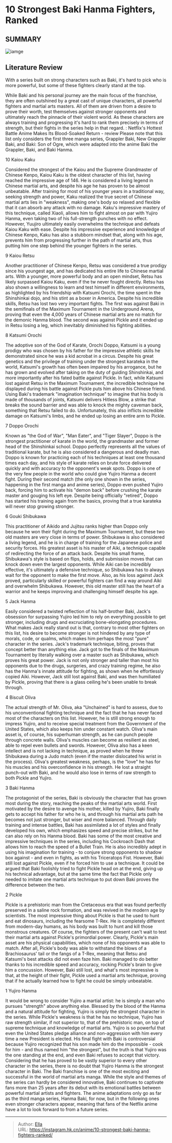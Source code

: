 # 10 Strongest Baki Hanma Fighters, Ranked


## SUMMARY 

![iamge](https://static1.srcdn.com/wordpress/wp-content/uploads/2023/09/baki-strongest-characters.jpg)

## Literature Review

With a series built on strong characters such as Baki, it&#39;s hard to pick who is more powerful, but some of these fighters clearly stand at the top.





While Baki and his personal journey are the main focus of the franchise, they are often outshined by a great cast of unique characters, all powerful fighters and martial arts masters. All of them are driven from a desire to prove their worth, test themselves against stronger opponents and ultimately reach the pinnacle of their violent world. As these characters are always training and progressing it&#39;s hard to rank them precisely in terms of strength, but their fights in the series help in that regard.
 : Netflix&#39;s Hottest Battle Anime Makes Its Blood-Soaked Return - review
Please note that this list only considers the first three manga series, Grappler Baki, New Grappler Baki, and Baki: Son of Ogre, which were adapted into the anime Baki the Grappler, Baki, and Baki Hanma.









 








 10  Kaiou Kaku 
        

Considered the strongest of the Kaiou and the Supreme Grandmaster of Chinese Kenpo, Kaiou Kaku is the oldest character of this list, having reached the impressive age of 146. He is considered a living legend in Chinese martial arts, and despite his age he has proven to be almost unbeatable. After training for most of his younger years in a traditional way, seeking strength and power, Kaku realized the true secret of Chinese martial arts lies in &#34;weakness&#34;, making one&#39;s body so relaxed and flexible that it can absorb any attack with no damage.
Kaku&#39;s impressive mastery of this technique, called Xiaoli, allows him to fight almost on par with Yujiro Hanma, even taking two of his full-strength punches with no effect. However, Yuujiro ultimately easily overwhelms the technique and defeats Kaiou Kaku with ease. Despite his impressive experience and knowledge of Chinese Kenpo, Kaku has also a stubborn mindset that, along with his age, prevents him from progressing further in the path of martial arts, thus putting him one step behind the younger fighters in the series.





 9  Kaiou Retsu 
        

Another practitioner of Chinese Kenpo, Retsu was considered a true prodigy since his youngest age, and has dedicated his entire life to Chinese martial arts. With a younger, more powerful body and an open mindset, Retsu has likely surpassed Kaiou Kaku, even if the tw never fought directly. Retsu has also shown a willingness to learn and test himself in different environments, as highlighted by his friendship with Katsumi Orochi, the time spent in the Shinshinkai dojo, and his stint as a boxer in America.
Despite his incredible skills, Retsu has lost two very important fights. The first was against Baki in the semifinals of the Maximum Tournament in the Underground Arena, proving that even the 4,000 years of Chinese martial arts are no match for the demonic Hanma blood. The second was against Pickle and it ended up in Retsu losing a leg, which inevitably diminished his fighting abilities.





 8  Katsumi Orochi 
        

The adoptive son of the God of Karate, Orochi Doppo, Katsumi is a young prodigy who was chosen by his father for the impressive athletic skills he demonstrated since he was a kid acrobat in a circus. Despite his great genetics and the privilege of training under the strongest karateka in the world, Katsumi&#39;s growth has often been impaired by his arrogance, but he has grown and evolved after taking on the duty of guiding Shinshinkai, and more importantly after his fated battle against Pickle.
In fact, while Katsumi lost against Retsu in the Maximum Tournament, the incredible technique he displayed during his battle against Pickle puts him above his Chinese friend. Using Baki&#39;s trademark &#34;imagination technique&#34; to imagine that his body is made of thousands of joints, Katsumi delivers Hitless Blow, a strike that breaks the sound barrier and was able to knock the mighty caveman back, something that Retsu failed to do. Unfortunately, this also inflicts incredible damage on Katsumi&#39;s limbs, and he ended up losing an entire arm to Pickle.





 7  Doppo Orochi 
        

Known as &#34;the God of War&#34;, &#34;Man Eater&#34;, and &#34;Tiger Slayer&#34;, Doppo is the strongest practitioner of karate in the world, the grandmaster and former head of the Shinshinkai school. Doppo perfectly represents all the values of traditional karate, but he is also considered a dangerous and deadly man. Doppo is known for practicing each of his techniques at least one thousand times each day, and his style of karate relies on brute force delivered quickly and with accuracy to the opponent&#39;s weak spots.
Doppo is one of the very few people in the world who could give Yujiro Hanma a decent fight. During their second match (the only one shown in the series, happening in the first manga and anime series), Doppo even pushed Yujiro back, forcing him to activate his &#34;demon back&#34; before crushing the karate master and gouging his left eye. Despite being officially &#34;retired&#34;, Doppo has started his training again from the basics, proving that a true karateka will never stop growing stronger.





 6  Gouki Shibukawa 
        

This practitioner of Aikido and Jujitsu ranks higher than Doppo only because he won their fight during the Maximum Tournament, but these two old masters are very close in terms of power. Shibukawa is also considered a living legend, and he is in charge of training for the Japanese police and security forces. His greatest asset is his master of Aiki, a technique capable of redirecting the force of an attack back. Despite his small frame, Shibukawa&#39;s style is based on flips, holds, and submission moves that can knock down even the largest opponents.
While Aiki can be incredibly effective, it&#39;s ultimately a defensive technique, so Shibukawa has to always wait for the opponent to make the first move. Also, as his loss against Jack proved, particularly skilled or powerful fighters can find a way around Aiki and overwhelm Shibukawa. However, this old master still has the heart of a warrior and he keeps improving and challenging himself despite his age.





 5  Jack Hanma 
        

Easily considered a twisted reflection of his half-brother Baki, Jack&#39;s obsession for surpassing Yujiro led him to rely on everything possible to get stronger, including drugs and excruciating bone-elongating procedures. What makes Jack really stand out is that, contrary to most other fighters on this list, his desire to become stronger is not hindered by any type of morals, code, or qualms, which makes him perhaps the most &#34;pure&#34; character in the series. Jack&#39;s trademark technique, biting, proves that concept better than anything else.
Jack got to the finals of the Maximum Tournament by literally walking over a master such as Shibukawa, which proves his great power. Jack is not only stronger and taller than most his opponents due to the drugs, surgeries, and crazy training regime, he also has the Hanma&#39;s innate attitude for fighting, as shown when he effortlessly copied Aiki. However, Jack still lost against Baki, and was then humiliated by Pickle, proving that there is a glass ceiling he&#39;s been unable to break through.





 4  Biscuit Oliva 
        

The actual strength of Mr. Oliva, aka &#34;Unchained&#34; is hard to assess, due to his unconventional fighting technique and the fact that he has never faced most of the characters on this list. However, he is still strong enough to impress Yujiro, and to receive special treatment from the Government of the United States, which also keeps him under constant watch. Oliva&#39;s main asset is, of course, his superhuman strength, as he can punch people through concrete walls. Oliva&#39;s muscles can become as resilient as steel, able to repel even bullets and swords.
However, Oliva also has a keen intellect and is not lacking in technique, as proved when he threw Shibukawa during a Judo match (even if the master dislocated his wrist in the process). Oliva&#39;s greatest weakness, perhaps, is the &#34;love&#34; he has for his muscles and his overconfidence in his strength. He lost a straight punch-out with Baki, and he would also lose in terms of raw strength to both Pickle and Yujiro.





 3  Baki Hanma 
        

The protagonist of the series, Baki is obviously the character that has grown most during the story, reaching the peaks of the martial arts world. First motivated by the desire to avenge his mother, killed by Yujiro, Baki finally gets to accept his father for who he is, and through his martial arts path he becomes not just stronger, but wiser and more balanced. Through daily training and intense battles, Baki has assimilated a lot of styles and finally developed his own, which emphasizes speed and precise strikes, but he can also rely on his Hanma blood.
Baki has some of the most creative and impressive techniques in the series, including his Cockroach Dash that allows him to reach the speed of a Bullet Train. He is also incredibly adept in using his imagination for training - to conjure strong opponents to shadow box against - and even in fights, as with his Triceratops Fist. However, Baki still lost against Pickle, even if he forced him to use a technique. It could be argued that Baki foolishly tried to fight Pickle head on at the end, giving up his technical advantage, but at the same time the fact that Pickle only needed to imitate one martial arts technique to put down Baki proves the difference between the two.





 2  Pickle 
        

Pickle is a prehistoric man from the Cretaceous era that was found perfectly preserved in a saline rock formation, and was revived in the modern age by scientists. The most impressive thing about Pickle is that he used to hunt and eat dinosaurs, including the fearsome T-Rex. He is completely different from modern-day humans, as his body was built to hunt and kill those monstrous creatures. Of course, the fighters of the present can&#39;t wait to test their martial arts against Pickle&#39;s primordial power.
Clearly, Pickle&#39;s main asset are his physical capabilities, which none of his opponents was able to match. After all, Pickle&#39;s body was able to withstand the blows of a Brachiosaurus&#39; tail or the fangs of a T-Rex, meaning that Retsu and Katsumi&#39;s best attacks did not even faze him. Baki managed to do better thanks to his incredible speed and accuracy, rocking Pickle&#39;s brain to give him a concussion. However, Baki still lost, and what&#39;s most impressive is that, at the height of their fight, Pickle used a martial arts technique, proving that if he actually learned how to fight he could be simply unbeatable.





 1  Yujiro Hanma 
        

It would be wrong to consider Yujiro a martial artist: he is simply a man who pursues &#34;strength&#34; above anything else. Blessed by the blood of the Hanma and a natural attitude for fighting, Yujiro is simply the strongest character in the series. While Pickle&#39;s weakness is that he has no technique, Yujiro has raw strength similar, if not superior to, that of the prehistoric man, on top of supreme technique and knowledge of martial arts. Yujiro is so powerful that even the United States pledge alliance and non-aggression with him every time a new President is elected.
His final fight with Baki is controversial because Yujiro recognized that his son made him do the impossible - cook for him - and thus named him &#34;the strongest&#34;, but the truth is that Yujiro was the one standing at the end, and even Baki refuses to accept that victory. Considering that he has proved to be vastly superior to every other character in the series, there is no doubt that Yujiro Hanma is the strongest character in Baki.
The Baki franchise is one of the most exciting and successful in the world of martial arts manga. While the style and themes of the series can hardly be considered innovative, Baki continues to captivate fans more than 25 years after its debut with its emotional battles between powerful martial artists and fighters. The anime adaptations only go as far as the third manga series, Hanma Baki, for now, but in the following ones even stronger characters appear, meaning that fans of the Netflix anime have a lot to look forward to from a future series.

---

> Author: [Ella](https://instagram.hk.cn/)  
> URL: https://instagram.hk.cn/anime/10-strongest-baki-hanma-fighters-ranked/  

